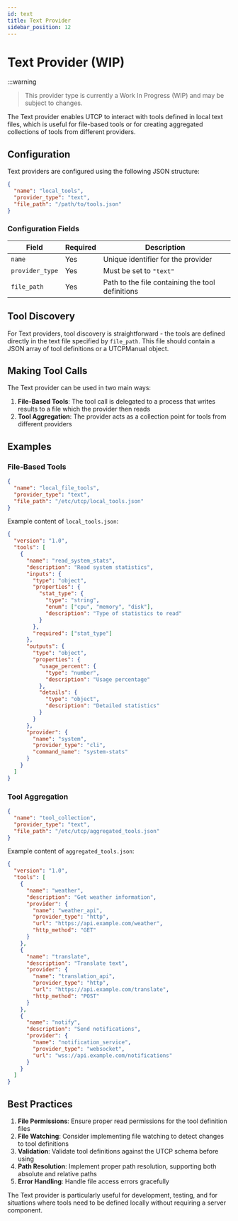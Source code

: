 ```yaml
---
id: text
title: Text Provider
sidebar_position: 12
---
```


# Text Provider (WIP)

:::warning

> This provider type is currently a Work In Progress (WIP) and may be subject to changes.

The Text provider enables UTCP to interact with tools defined in local text files, which is useful for file-based tools or for creating aggregated collections of tools from different providers.

## Configuration

Text providers are configured using the following JSON structure:

```json
{
  "name": "local_tools",
  "provider_type": "text",
  "file_path": "/path/to/tools.json"
}
```

### Configuration Fields

| Field | Required | Description |
|-------|----------|-------------|
| `name` | Yes | Unique identifier for the provider |
| `provider_type` | Yes | Must be set to `"text"` |
| `file_path` | Yes | Path to the file containing the tool definitions |

## Tool Discovery

For Text providers, tool discovery is straightforward - the tools are defined directly in the text file specified by `file_path`. This file should contain a JSON array of tool definitions or a UTCPManual object.

## Making Tool Calls

The Text provider can be used in two main ways:

1. **File-Based Tools**: The tool call is delegated to a process that writes results to a file which the provider then reads
2. **Tool Aggregation**: The provider acts as a collection point for tools from different providers

## Examples

### File-Based Tools

```json
{
  "name": "local_file_tools",
  "provider_type": "text",
  "file_path": "/etc/utcp/local_tools.json"
}
```

Example content of `local_tools.json`:
```json
{
  "version": "1.0",
  "tools": [
    {
      "name": "read_system_stats",
      "description": "Read system statistics",
      "inputs": {
        "type": "object",
        "properties": {
          "stat_type": {
            "type": "string",
            "enum": ["cpu", "memory", "disk"],
            "description": "Type of statistics to read"
          }
        },
        "required": ["stat_type"]
      },
      "outputs": {
        "type": "object",
        "properties": {
          "usage_percent": {
            "type": "number",
            "description": "Usage percentage"
          },
          "details": {
            "type": "object",
            "description": "Detailed statistics"
          }
        }
      },
      "provider": {
        "name": "system",
        "provider_type": "cli",
        "command_name": "system-stats"
      }
    }
  ]
}
```

### Tool Aggregation

```json
{
  "name": "tool_collection",
  "provider_type": "text",
  "file_path": "/etc/utcp/aggregated_tools.json"
}
```

Example content of `aggregated_tools.json`:
```json
{
  "version": "1.0",
  "tools": [
    {
      "name": "weather",
      "description": "Get weather information",
      "provider": {
        "name": "weather_api",
        "provider_type": "http",
        "url": "https://api.example.com/weather",
        "http_method": "GET"
      }
    },
    {
      "name": "translate",
      "description": "Translate text",
      "provider": {
        "name": "translation_api",
        "provider_type": "http",
        "url": "https://api.example.com/translate",
        "http_method": "POST"
      }
    },
    {
      "name": "notify",
      "description": "Send notifications",
      "provider": {
        "name": "notification_service",
        "provider_type": "websocket",
        "url": "wss://api.example.com/notifications"
      }
    }
  ]
}
```

## Best Practices

1. **File Permissions**: Ensure proper read permissions for the tool definition files
2. **File Watching**: Consider implementing file watching to detect changes to tool definitions
3. **Validation**: Validate tool definitions against the UTCP schema before using
4. **Path Resolution**: Implement proper path resolution, supporting both absolute and relative paths
5. **Error Handling**: Handle file access errors gracefully

The Text provider is particularly useful for development, testing, and for situations where tools need to be defined locally without requiring a server component.
